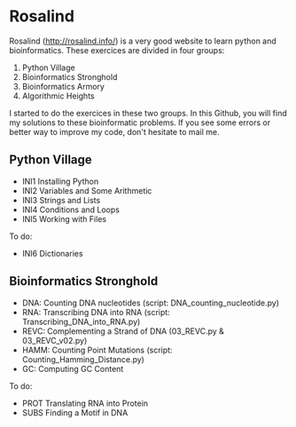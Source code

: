 # Rosalind

Rosalind (http://rosalind.info/) is a very good website to learn python and bioinformatics. These exercices are divided in four groups: 

1. Python Village
2. Bioinformatics Stronghold
3. Bioinformatics Armory
4. Algorithmic Heights

I started to do the exercices in these two groups. In this Github, you will find my solutions to these bioinformatic problems. If you see some errors or better way to improve my code, don't hesitate to mail me.

## Python Village
- INI1	Installing Python
- INI2	Variables and Some Arithmetic
- INI3	Strings and Lists
- INI4	Conditions and Loops
- INI5	Working with Files

To do:
- INI6	Dictionaries

## Bioinformatics Stronghold
- DNA: Counting DNA nucleotides (script: DNA_counting_nucleotide.py)
- RNA: Transcribing DNA into RNA (script: Transcribing_DNA_into_RNA.py)
- REVC: Complementing a Strand of DNA (03_REVC.py & 03_REVC_v02.py)
- HAMM: Counting Point Mutations (script: Counting_Hamming_Distance.py)
- GC: Computing GC Content

To do:
- PROT	Translating RNA into Protein
- SUBS	Finding a Motif in DNA